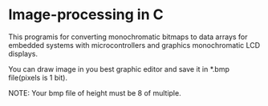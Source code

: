 # Image-processing in C
This programis for converting monochromatic bitmaps to data arrays for embedded systems with microcontrollers and graphics monochromatic LCD displays.

You can draw image in you best graphic editor and save it in *.bmp file(pixels is 1 bit).

NOTE: Your bmp file of height must be 8 of multiple.
